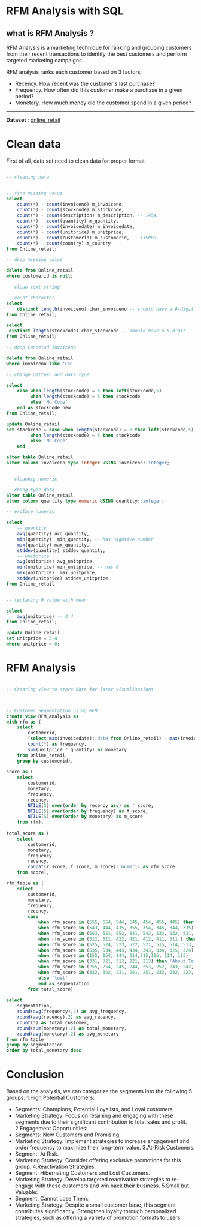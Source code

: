 # RFM Analysis with SQL

## what is RFM Analysis ?

RFM Analysis is a marketing technique for ranking and grouping customers from their recent transactions to identify the best customers and perform targeted marketing campaigns.

RFM analysis ranks each customer based on 3 factors:
- Recency. How recent was the customer's last purchase?
- Frequency. How often did this customer make a purchase in a given period?
- Monetary. How much money did the customer spend in a given period?
-------------------------------------------------------------------------------
**Dataset** : [online_retail](https://archive.ics.uci.edu/dataset/502/online+retail+ii)
# Clean data

First of all, data set need to clean data for proper format
 

```sql

-- cleaning data


-- find missing value
select 
	count(*) - count(invoiceno) m_invoiceno,
	count(*) - count(stockcode) m_stockcode,
	count(*) - count(description) m_description, -- 1454,
	count(*) - count(quantity) m_quantity,
	count(*) - count(invoicedate) m_invoicedate,
	count(*) - count(unitprice) m_unitprice,
	count(*) - count(customerid) m_customerid, -- 135080,
	count(*) - count(country) m_country
from Online_retail;

-- drop missing value

delete from Online_retail
where customerid is null;

-- clean text string

-- count character
select 
	distinct length(invoiceno) char_invoiceno -- should have a 6-digit 
from Online_retail;

select 
 distinct length(stockcode) char_stockcode -- should have a 5-digit 
from Online_retail;

-- drop Canceled invoiceno

delete from Online_retail
where invoiceno like 'C%'

-- change pattern and data type 

select 
	case when length(stockcode) = 6 then left(stockcode,5)
		 when length(stockcode) = 5 then stockcode
		 else 'No Code'
	end as stockcode_new
from Online_retail;

update Online_retail
set stockcode = case when length(stockcode) = 6 then left(stockcode,5)
		 when length(stockcode) = 5 then stockcode
		 else 'No Code'
	end ;

alter table Online_retail
alter column invoiceno type integer USING invoiceno::integer;


-- cleannig numeric

-- chang type data
alter table Online_retail
alter column quantity type numeric USING quantity::integer;

-- explore numeric

select
	-- quantity
	avg(quantity) avg_quantity,
	min(quantity)  min_quantity, -- has nagative number
	max(quantity) max_quantity,
	stddev(quantity) stddev_quantity,
	-- unitprice
	avg(unitprice) avg_unitprice,
	min(unitprice) min_unitprice, -- has 0 
	max(unitprice)  max_unitprice, 
	stddev(unitprice) stddev_unitprice
from Online_retail


-- replacing 0 value with mean 

select
	avg(unitprice) -- 3.4 
from Online_retail;

update Online_retail
set unitprice = 3.4 
where unitprice = 0;

```
# RFM Analysis

```sql

-- Creating View to store data for later visualisations



-- Customer Segmentation using RFM 
create view RFM_Analysis as
with rfm as (
	select
		customerid,
		(select max(invoicedate)::date from Online_retail) - max(invoicedate)::date as recency,
		count(*) as frequency,
		sum(unitprice * quantity) as monetary
	from Online_retail
	group by customerid),
	
score as (
	select 
		customerid,
		monetary,
		frequency,
		recency,
		NTILE(5) over(order by recency asc) as r_score,
		NTILE(5) over(order by frequency) as f_score,
		NTILE(5) over(order by monetary) as m_score
	from rfm),
	
total_score as (
	select
		customerid,
		monetary,
		frequency,
		recency,
		concat(r_score, f_score, m_score)::numeric as rfm_score
	from score),

rfm_table as (
	select 
		customerid,
		monetary,
		frequency,
		recency,
		case 
			when rfm_score in (555, 554, 544, 545, 454, 455, 445) then 'Champion'
			when rfm_score in (543, 444, 435, 355, 354, 345, 344, 335) then 'Loyal Customers'
			when rfm_score in (553, 551, 552, 541, 542, 533, 532, 531, 452, 451, 442, 441, 431, 453, 433, 432, 423, 353, 352, 351, 342, 341, 333, 323) then 'Potential Loyalist '
			when rfm_score in (512, 511, 422, 421, 412, 411, 311.) then 'New Customers'
			when rfm_score in (525, 524, 523, 522, 521, 515, 514, 513, 425,424, 413,414,415, 315, 314, 313) then 'Promising'
			when rfm_score in (535, 534, 443, 434, 343, 334, 325, 324) then 'Need Attention'
			when rfm_score in (155, 154, 144, 214,215,115, 114, 113) 	then 'Cannot Lose Them'
			when rfm_score in (331, 321, 312, 221, 213) then 'About To Sleep'
			when rfm_score in (255, 254, 245, 244, 253, 252, 243, 242, 235, 234, 225, 224, 153, 152, 145, 143, 142, 135, 134, 133, 125, 124) then 'At Risk'
			when rfm_score in (332, 322, 231, 241, 251, 233, 232, 223, 222, 132, 123, 122, 212, 211) then 'Hibernating'
			else 'lost'
			end as segmentation
		from total_score)
		
select
	segmentation,
	round(avg(frequency),2) as avg_frequency,
	round(avg(recency),2) as avg_recency,
	count(*) as total_customer,
	round(sum(monetary),2) as total_monetary,
	round(avg(monetary),2) as avg_monetary
from rfm_table
group by segmentation
order by total_monetary desc

```
# Conclusion
Based on the analysis, we can categorize the segments into the following 5 groups:
1.High Potential Customers:
- Segments: Champions, Potential Loyalists, and Loyal customers.
- Marketing Strategy: Focus on retaining and engaging with these segments due to their significant contribution to total sales and profit.
2.Engagement Opportunities:
- Segments: New Customers and Promising.
- Marketing Strategy: Implement strategies to increase engagement and order frequency to maximize their long-term value.
3.At-Risk Customers:
- Segment: At Risk.
- Marketing Strategy:  Consider offering exclusive promotions for this group.
4.Reactivation Strategies:
- Segment: Hibernating Customers and Lost Customers.
- Marketing Strategy: Develop targeted reactivation strategies to re-engage with these customers and win back their business.
5.Small but Valuable:
- Segment: Cannot Lose Them.
- Marketing Strategy: Despite a small customer base, this segment contributes significantly. Strengthen loyalty through personalized strategies, such as offering a variety of promotion formats to users.
